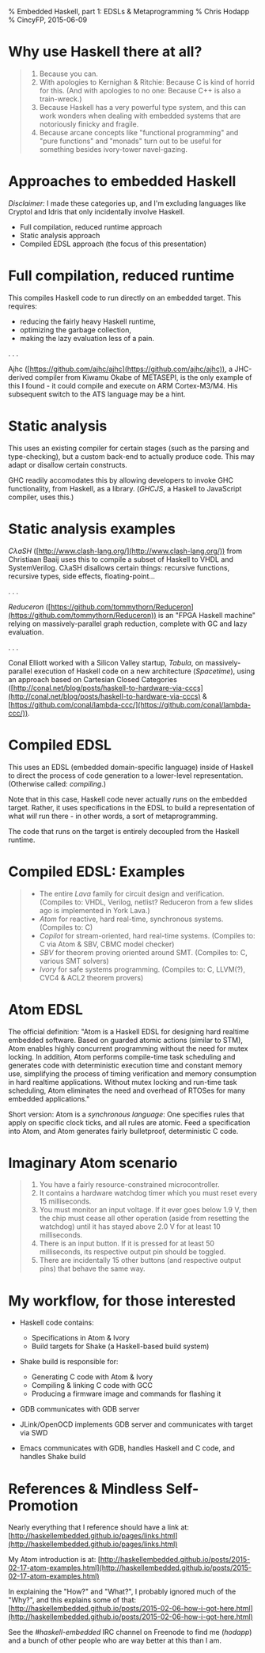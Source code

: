 % Embedded Haskell, part 1: EDSLs & Metaprogramming
% Chris Hodapp
% CincyFP, 2015-06-09

# Why use Haskell there at all?

> 1. Because you can.
> 2. With apologies to Kernighan & Ritchie: Because C is kind of horrid for this. (And with apologies to no one: Because C++ is also a train-wreck.)
> 3. Because Haskell has a very powerful type system, and this can work wonders when dealing with embedded systems that are notoriously finicky and fragile.
> 4. Because arcane concepts like "functional programming" and "pure functions" and "monads" turn out to be useful for something besides ivory-tower navel-gazing.

# Approaches to embedded Haskell

*Disclaimer:* I made these categories up, and I'm excluding languages like Cryptol and Idris that only incidentally involve Haskell.

- Full compilation, reduced runtime approach
- Static analysis approach
- Compiled EDSL approach (the focus of this presentation)

# Full compilation, reduced runtime

This compiles Haskell code to run directly on an embedded target.  This requires:

- reducing the fairly heavy Haskell runtime,
- optimizing the garbage collection,
- making the lazy evaluation less of a pain.

. . .

Ajhc ([https://github.com/ajhc/ajhc](https://github.com/ajhc/ajhc)), a JHC-derived compiler from Kiwamu Okabe of METASEPI, is the only example of this I found - it could compile and execute on ARM Cortex-M3/M4.  His subsequent switch to the ATS language may be a hint.

# Static analysis

This uses an existing compiler for certain stages (such as the parsing and type-checking), but a custom back-end to actually produce code.  This may adapt or disallow certain constructs.

GHC readily accomodates this by allowing developers to invoke GHC functionality, from Haskell, as a library.  (*GHCJS*, a Haskell to JavaScript compiler, uses this.)

# Static analysis examples

*CλaSH* ([http://www.clash-lang.org/](http://www.clash-lang.org/)) from Christiaan Baaij uses this to compile a subset of Haskell to VHDL and SystemVerilog.  CλaSH disallows certain things: recursive functions, recursive types, side effects, floating-point...

. . .

*Reduceron* ([https://github.com/tommythorn/Reduceron](https://github.com/tommythorn/Reduceron)) is an "FPGA Haskell machine" relying on massively-parallel graph reduction, complete with GC and lazy evaluation.

. . .

Conal Elliott worked with a Silicon Valley startup, *Tabula*, on massively-parallel execution of Haskell code on a new architecture (*Spacetime*), using an approach based on Cartesian Closed Categories  ([http://conal.net/blog/posts/haskell-to-hardware-via-cccs](http://conal.net/blog/posts/haskell-to-hardware-via-cccs) & [https://github.com/conal/lambda-ccc/](https://github.com/conal/lambda-ccc/)).

# Compiled EDSL

This uses an EDSL (embedded domain-specific language) inside of Haskell to direct the process of code generation to a lower-level representation. (Otherwise called: *compiling*.)

Note that in this case, Haskell code never actually *runs* on the embedded target.  Rather, it uses specifications in the EDSL to build a representation of what *will* run there - in other words, a sort of metaprogramming.

The code that runs on the target is entirely decoupled from the Haskell runtime.

# Compiled EDSL: Examples

> - The entire *Lava* family for circuit design and verification.  (Compiles to: VHDL, Verilog, netlist? Reduceron from a few slides ago is implemented in York Lava.)
> - *Atom* for reactive, hard real-time, synchronous systems.  (Compiles to: C)
> - *Copilot* for stream-oriented, hard real-time systems.  (Compiles to: C via Atom & SBV, CBMC model checker)
> - *SBV* for theorem proving oriented around SMT.  (Compiles to: C, various SMT solvers)
> - *Ivory* for safe systems programming.  (Compiles to: C, LLVM(?), CVC4 & ACL2 theorem provers)

# Atom EDSL

The official definition: "Atom is a Haskell EDSL for designing hard realtime embedded software. Based on guarded atomic actions (similar to STM), Atom enables highly concurrent programming without the need for mutex locking. In addition, Atom performs compile-time task scheduling and generates code with deterministic execution time and constant memory use, simplifying the process of timing verification and memory consumption in hard realtime applications. Without mutex locking and run-time task scheduling, Atom eliminates the need and overhead of RTOSes for many embedded applications."

Short version:
Atom is a *synchronous language*: One specifies rules that apply on specific clock ticks, and all rules are atomic. Feed a specification into Atom, and Atom generates fairly bulletproof, deterministic C code.

# Imaginary Atom scenario

> 1. You have a fairly resource-constrained microcontroller.
> 2. It contains a hardware watchdog timer which you must reset every 15 milliseconds.
> 3. You must monitor an input voltage.  If it ever goes below 1.9 V, then the chip must cease all other operation (aside from resetting the watchdog) until it has stayed above 2.0 V for at least 10 milliseconds.
> 4. There is an input button.  If it is pressed for at least 50 milliseconds, its respective output pin should be toggled.
> 5. There are incidentally 15 other buttons (and respective output pins) that behave the same way.

# My workflow, for those interested

- Haskell code contains:
	- Specifications in Atom & Ivory
    - Build targets for Shake (a Haskell-based build system)	

- Shake build is responsible for:
    - Generating C code with Atom & Ivory
	- Compiling & linking C code with GCC
	- Producing a firmware image and commands for flashing it

- GDB communicates with GDB server
- JLink/OpenOCD implements GDB server and communicates with target via SWD
- Emacs communicates with GDB, handles Haskell and C code, and handles Shake build

# References & Mindless Self-Promotion

Nearly everything that I reference should have a link at: [http://haskellembedded.github.io/pages/links.html](http://haskellembedded.github.io/pages/links.html)

My Atom introduction is at: [http://haskellembedded.github.io/posts/2015-02-17-atom-examples.html](http://haskellembedded.github.io/posts/2015-02-17-atom-examples.html)

In explaining the "How?" and "What?", I probably ignored much of the "Why?", and this explains some of that: [http://haskellembedded.github.io/posts/2015-02-06-how-i-got-here.html](http://haskellembedded.github.io/posts/2015-02-06-how-i-got-here.html)

See the *#haskell-embedded* IRC channel on Freenode to find me (*hodapp*) and a bunch of other people who are way better at this than I am.
